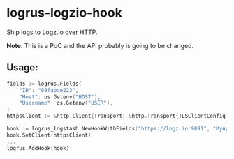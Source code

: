 # logrus-logzio-hook

Ship logs to Logz.io over HTTP.

**Note**: This is a PoC and the API probably is going to be changed.

## Usage:

```go
fields := logrus.Fields{
    "ID": "89fabde223",
    "Host": os.Getenv("HOST"),
    "Username": os.Getenv("USER"),
}
httpsClient := &http.Client{Transport: &http.Transport{TLSClientConfig: {InsecureSkipVerify: true}}}

hook := logrus_logstash.NewHookWithFields("https://logz.io:9891", "MyApp", fields)
hook.SetClient(httpsClient)
...
logrus.AddHook(hook)
```
